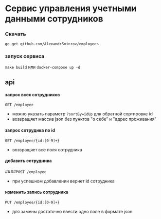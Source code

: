 # Сервис управления учетными данными сотрудников

### Скачать
```go get github.com/AlexandrSminrov/employees```

### запуск сервиса
 ```make build``` 
  или 
 ```docker-compose up -d```
 
## api

#### запрос всех сотрудников
`GET /employee`
- можно указать параметр `?sortBy=idUp` для обратной сортировке id 
- возвращяет массив json без пунктов "о себе" и "адрес проживания"

#### запроc сотрудика по id 
`GET /employee/{id:[0-9]+}`
- возвращяет все поля сотрудника


#### добавить сотрудника
####`POST /employee`
- при успешном добавлении вернет id сотрудника

#### изменить запись сотрудника
`PUT /employee/{id:[0-9]+}`
- для замены достаточно ввести одно поле в формате json
